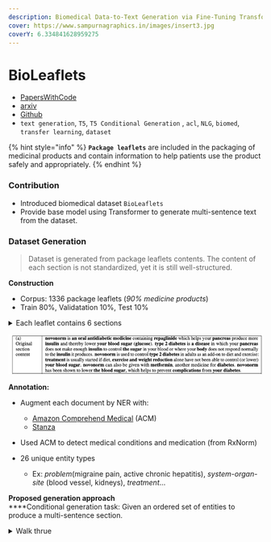 ```yaml
---
description: Biomedical Data-to-Text Generation via Fine-Tuning Transformers
cover: https://www.sampurnagraphics.in/images/insert3.jpg
coverY: 6.334841628959275
---
```


# BioLeaflets

* [PapersWithCode](https://paperswithcode.com/paper/biomedical-data-to-text-generation-via-fine)
* [arxiv](https://arxiv.org/pdf/2109.01518v1.pdf)
* [Github](https://github.com/bayer-science-for-a-better-life/data2text-bioleaflets)
* `text generation`, `T5`, `T5 Conditional Generation` , `acl`, `NLG`, `biomed`, `transfer learning`, `dataset`

{% hint style="info" %}
**`Package leaflets`** are included in the packaging of medicinal products and contain information to help patients use the product safely and appropriately.&#x20;
{% endhint %}

### Contribution

* Introduced biomedical dataset `BioLeaflets`
* Provide base model using Transformer to generate multi-sentence text from the dataset.

### Dataset Generation

> Dataset is generated from package leaflets contents. The content of each section is not standardized, yet it is still well-structured.

**Construction**

* Corpus: 1336 package leaflets (_90% medicine products_)
* Train 80%, Validatation 10%, Test 10%

<details>

<summary>Each leaflet contains 6 sections</summary>

1. What the product is and what it is used for
2. What you need to know before you take the product
3. How to take the product
4. Possible side effects
5. How to store the product
6. Content of the pack and other information

</details>

![Original Section content](<../../.gitbook/assets/Screen Shot 2022-05-30 at 12.38.png>)

**Annotation:**

* Augment each document by NER with:
  * [Amazon Comprehend Medical](https://aws.amazon.com/comprehend/medical/) (ACM)
  * [Stanza](https://stanfordnlp.github.io/stanza/)
* Used ACM to detect medical conditions and medication (from RxNorm)
*   26 unique entity types

    * Ex: _problem_(migraine pain, active chronic hepatitis), _system-organ-site_ (blood vessel, kidneys), _treatment_...



**Proposed generation approach**\
****Conditional generation task: Given an ordered set of entities to produce a multi-sentence section.



<details>

<summary>Walk thrue</summary>

## Dataset Generation



</details>
